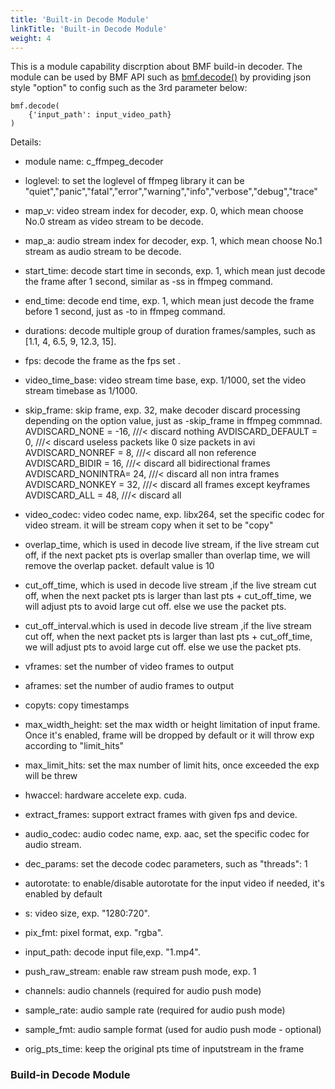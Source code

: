 ```yaml
---
title: 'Built-in Decode Module'
linkTitle: 'Built-in Decode Module'
weight: 4
---
```



This is a module capability discrption about BMF build-in decoder. The module can be used by BMF API such as  [bmf.decode()](https://babitmf.github.io/docs/bmf/api/api_in_python/transcode_functions/#decode)  by providing json style "option" to config such as the 3rd parameter below:


```
bmf.decode(
    {'input_path': input_video_path}
)

```
Details:

 - module name: c_ffmpeg_decoder

 - loglevel: to set the loglevel of ffmpeg library it can be "quiet","panic","fatal","error","warning","info","verbose","debug","trace"

 - map_v: video stream index for decoder, exp. 0, which mean choose No.0 stream as video stream to be decode.

 - map_a: audio stream index for decoder, exp. 1, which mean choose No.1 stream as audio stream to be decode.

 - start_time: decode start time in seconds, exp. 1, which mean just decode the frame after 1 second, similar as -ss in ffmpeg command.

 - end_time: decode end time, exp. 1, which mean just decode the frame before 1 second, just as -to in ffmpeg command.

 - durations: decode multiple group of duration frames/samples, such as [1.1, 4, 6.5, 9, 12.3, 15].

 - fps: decode the frame as the fps set .

 - video_time_base: video stream time base, exp. 1/1000, set the video stream timebase as 1/1000.

 - skip_frame: skip frame, exp. 32, make decoder discard processing depending on the option value, just as -skip_frame in ffmpeg commnad. AVDISCARD_NONE = -16, ///< discard nothing AVDISCARD_DEFAULT = 0, ///< discard useless packets like 0 size packets in avi AVDISCARD_NONREF = 8, ///< discard all non reference AVDISCARD_BIDIR = 16, ///< discard all bidirectional frames AVDISCARD_NONINTRA= 24, ///< discard all non intra frames AVDISCARD_NONKEY = 32, ///< discard all frames except keyframes AVDISCARD_ALL = 48, ///< discard all

 - video_codec: video codec name, exp. libx264, set the specific codec for video stream. it will be stream copy when it set to be "copy"

 - overlap_time, which is used in decode live stream, if the live stream cut off, if the next packet pts is overlap smaller than overlap time, we will remove the overlap packet. default value is 10

 - cut_off_time, which is used in decode live stream ,if the live stream cut off, when the next packet pts is larger than last pts + cut_off_time, we will adjust pts to avoid large cut off. else we use the packet pts.

 - cut_off_interval.which is used in decode live stream ,if the live stream cut off, when the next packet pts is larger than last pts + cut_off_time, we will adjust pts to avoid large cut off. else we use the packet pts.

 - vframes: set the number of video frames to output

 - aframes: set the number of audio frames to output

 - copyts: copy timestamps

 - max_width_height: set the max width or height limitation of input frame. Once it's enabled, frame will be dropped by default or it will throw exp according to "limit_hits"

 - max_limit_hits: set the max number of limit hits, once exceeded the exp will be threw

 - hwaccel: hardware accelete exp. cuda.
 - extract_frames: support extract frames with given fps and device.

 - audio_codec: audio codec name, exp. aac, set the specific codec for audio stream.

 - dec_params: set the decode codec parameters, such as "threads": 1

 - autorotate: to enable/disable autorotate for the input video if needed, it's enabled by default

 - s: video size, exp. "1280:720".

 - pix_fmt: pixel format, exp. "rgba".

 - input_path: decode input file,exp. "1.mp4".

 - push_raw_stream: enable raw stream push mode, exp. 1

 - channels: audio channels (required for audio push mode)

 - sample_rate: audio sample rate (required for audio push mode)

 - sample_fmt: audio sample format (used for audio push mode - optional)

 - orig_pts_time: keep the original pts time of inputstream in the frame


### Build-in Decode Module

